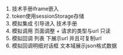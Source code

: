 1. 技术手册iframe嵌入
2. token使用sessionStorage存储
3. 模拟集成 引导进入 技术手册
4. 模拟调用 页面调整 + 请求的类型与url 只读
5. 模拟回调 列表 下展示url 并且可复制url
6. 模拟回调明细对话框 文本域展示json格式数据


